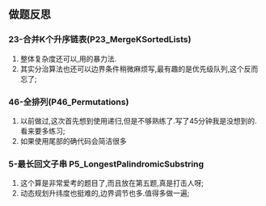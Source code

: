 ## 做题反思

### 23-合并K个升序链表(P23_MergeKSortedLists)

1. 整体复杂度还可以,用的暴力法.
2. 其实分治算法也还可以边界条件稍微麻烦写,最有趣的是优先级队列,这个反而忘了;

### 46-全排列(P46_Permutations)

1. 以前做过,这次首先想到使用递归,但是不够熟练了.写了45分钟我是没想到的.看来要多练习;
2. 如果使用尾部的确代码会简洁很多

### 5-最长回文子串 P5_LongestPalindromicSubstring

1. 这个算是非常爱考的题目了,而且放在第五题,真是打击人呀;
2. 动态规划升纬度也挺难的,边界调节也多.值得多做一遍;